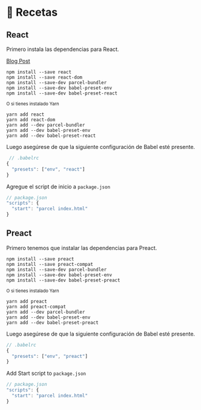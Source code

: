 # 🍰 Recetas

## React

Primero instala las dependencias para React.

[Blog Post](http://blog.jakoblind.no/react-parcel/)

```
npm install --save react
npm install --save react-dom
npm install --save-dev parcel-bundler
npm install --save-dev babel-preset-env
npm install --save-dev babel-preset-react
```

<sub>O si tienes instalado Yarn</sub>

```
yarn add react
yarn add react-dom
yarn add --dev parcel-bundler
yarn add --dev babel-preset-env
yarn add --dev babel-preset-react
```

Luego asegúrese de que la siguiente configuración de Babel esté presente.

```javascript
 // .babelrc
{
  "presets": ["env", "react"]
}
```

Agregue el script de inicio a `package.json`

```javascript
// package.json
"scripts": {
  "start": "parcel index.html"
}
```

## Preact

Primero tenemos que instalar las dependencias para Preact.

```
npm install --save preact
npm install --save preact-compat
npm install --save-dev parcel-bundler
npm install --save-dev babel-preset-env
npm install --save-dev babel-preset-preact
```

<sub>O si tienes instalado Yarn</sub>

```
yarn add preact
yarn add preact-compat
yarn add --dev parcel-bundler
yarn add --dev babel-preset-env
yarn add --dev babel-preset-preact
```

Luego asegúrese de que la siguiente configuración de Babel esté presente.

```javascript
// .babelrc
{
  "presets": ["env", "preact"]
}
```

Add Start script to `package.json`

```javascript
// package.json
"scripts": {
  "start": "parcel index.html"
}
```
